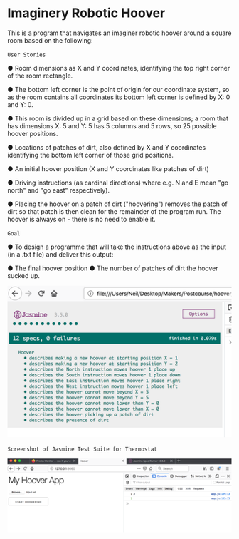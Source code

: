 # Imaginery Robotic Hoover

This is a program that navigates an imaginer robotic hoover around a square room based on the following:


`User Stories`

● Room dimensions as ​X and Y coordinates​, identifying the top right corner of the room rectangle.  

● The bottom left corner is the point of origin for our coordinate system, so as the room contains all coordinates its bottom left corner is defined by X: 0 and Y: 0.

● This room is divided up in a grid based on these dimensions; a room that has dimensions X: 5 and Y: 5 has 5 columns and 5 rows, so 25 possible hoover positions.


● Locations of patches of dirt, also defined by X and Y coordinates identifying the bottom left corner of those grid positions.


● An initial hoover position (X and Y coordinates like patches of dirt)


● Driving instructions (as ​cardinal directions​) where e.g. N and E mean "go north"
and "go east" respectively).

● Placing the hoover on a patch of dirt ("hoovering") removes the patch of dirt so that patch is then clean for the remainder of the program run. The hoover is always on - there is no need to enable it.

`Goal`

● To design a programme that will take the instructions above as the input (in a .txt file) and deliver this output:

  ● The final hoover position
  ● The number of patches of dirt the hoover sucked up.


![Tests](https://github.com/neilcam4/hoover_tech_test/blob/master/HooverTests.png "Tests")

`Screenshot of Jasmine Test Suite for Thermostat`


![Tests](https://github.com/neilcam4/hoover_tech_test/blob/master/hoover_app.png "Tests")

